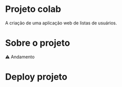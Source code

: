 # Projeto colab 
A criação de uma aplicação web de listas de usuários.


# Sobre o projeto
⚠️ Andamento


# Deploy projeto

